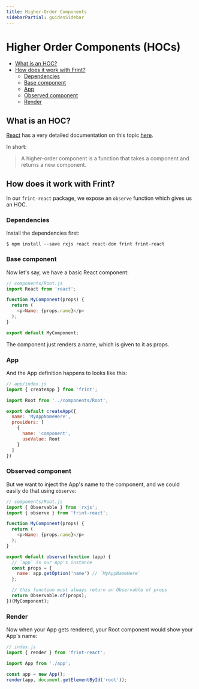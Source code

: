 ```yaml
---
title: Higher-Order Components
sidebarPartial: guidesSidebar
---
```


# Higher Order Components (HOCs)

<!-- MarkdownTOC depth=2 autolink=true bracket=round -->

- [What is an HOC?](#what-is-an-hoc)
- [How does it work with Frint?](#how-does-it-work-with-frint)
  - [Dependencies](#dependencies)
  - [Base component](#base-component)
  - [App](#app)
  - [Observed component](#observed-component)
  - [Render](#render)

<!-- /MarkdownTOC -->

## What is an HOC?

[React](https://facebook.github.io/react/) has a very detailed documentation on this topic [here](https://facebook.github.io/react/docs/higher-order-components.html).

In short:

> A higher-order component is a function that takes a component and returns a new component.

## How does it work with Frint?

In our `frint-react` package, we expose an `observe` function which gives us an HOC.

### Dependencies

Install the dependencies first:

```
$ npm install --save rxjs react react-dom frint frint-react
```

### Base component

Now let's say, we have a basic React component:

```js
// components/Root.js
import React from 'react';

function MyComponent(props) {
  return (
    <p>Name: {props.name}</p>
  );
}

export default MyComponent;
```

The component just renders a name, which is given to it as props.

### App

And the App definition happens to looks like this:

```js
// app/index.js
import { createApp } from 'frint';

import Root from '../components/Root';

export default createApp({
  name: 'MyAppNameHere',
  providers: [
    {
      name: 'component',
      useValue: Root
    }
  ]
})
```

### Observed component

But we want to inject the App's name to the component, and we could easily do that using `observe`:

```js
// components/Root.js
import { Observable } from 'rxjs';
import { observe } from 'frint-react';

function MyComponent(props) {
  return (
    <p>Name: {props.name}</p>
  );
}

export default observe(function (app) {
  // `app` is our App's instance
  const props = {
    name: app.getOption('name') // `MyAppNameHere`
  };

  // this function must always return an Observable of props
  return Observable.of(props);
})(MyComponent);
```

### Render

Now when your App gets rendered, your Root component would show your App's name:

```js
// index.js
import { render } from 'frint-react';

import App from './app';

const app = new App();
render(app, document.getElementById('root'));
```
